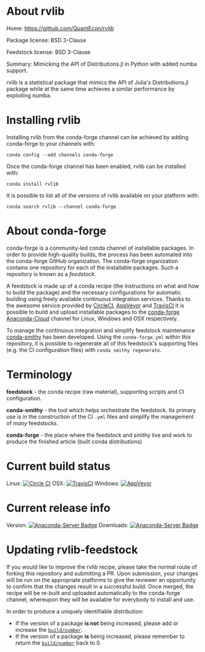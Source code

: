 About rvlib
===========

Home: https://github.com/QuantEcon/rvlib

Package license: BSD 3-Clause

Feedstock license: BSD 3-Clause

Summary: Mimicking the API of Distributions.jl in Python with added numba support.

rvlib is a statistical package that mimics the API of Julia's
Distributions.jl package while at the same time achieves a similar
performance by exploiting numba.


Installing rvlib
================

Installing rvlib from the conda-forge channel can be achieved by adding conda-forge to your channels with:

```
conda config --add channels conda-forge
```

Once the conda-forge channel has been enabled, rvlib can be installed with:

```
conda install rvlib
```

It is possible to list all of the versions of rvlib available on your platform with:

```
conda search rvlib --channel conda-forge
```


About conda-forge
=================

conda-forge is a community-led conda channel of installable packages.
In order to provide high-quality builds, the process has been automated into the
conda-forge GitHub organization. The conda-forge organization contains one repository
for each of the installable packages. Such a repository is known as a *feedstock*.

A feedstock is made up of a conda recipe (the instructions on what and how to build
the package) and the necessary configurations for automatic building using freely
available continuous integration services. Thanks to the awesome service provided by
[CircleCI](https://circleci.com/), [AppVeyor](http://www.appveyor.com/)
and [TravisCI](https://travis-ci.org/) it is possible to build and upload installable
packages to the [conda-forge](https://anaconda.org/conda-forge)
[Anaconda-Cloud](http://docs.anaconda.org/) channel for Linux, Windows and OSX respectively.

To manage the continuous integration and simplify feedstock maintenance
[conda-smithy](http://github.com/conda-forge/conda-smithy) has been developed.
Using the ``conda-forge.yml`` within this repository, it is possible to regenerate all of
this feedstock's supporting files (e.g. the CI configuration files) with ``conda smithy regenerate``.


Terminology
===========

**feedstock** - the conda recipe (raw material), supporting scripts and CI configuration.

**conda-smithy** - the tool which helps orchestrate the feedstock.
                   Its primary use is in the construction of the CI ``.yml`` files
                   and simplify the management of *many* feedstocks.

**conda-forge** - the place where the feedstock and smithy live and work to
                  produce the finished article (built conda distributions)

Current build status
====================

Linux: [![Circle CI](https://circleci.com/gh/conda-forge/rvlib-feedstock.svg?style=svg)](https://circleci.com/gh/conda-forge/rvlib-feedstock)
OSX: [![TravisCI](https://travis-ci.org/conda-forge/rvlib-feedstock.svg?branch=master)](https://travis-ci.org/conda-forge/rvlib-feedstock)
Windows: [![AppVeyor](https://ci.appveyor.com/api/projects/status/github/conda-forge/rvlib-feedstock?svg=True)](https://ci.appveyor.com/project/conda-forge/rvlib-feedstock/branch/master)

Current release info
====================
Version: [![Anaconda-Server Badge](https://anaconda.org/conda-forge/rvlib/badges/version.svg)](https://anaconda.org/conda-forge/rvlib)
Downloads: [![Anaconda-Server Badge](https://anaconda.org/conda-forge/rvlib/badges/downloads.svg)](https://anaconda.org/conda-forge/rvlib)


Updating rvlib-feedstock
========================

If you would like to improve the rvlib recipe, please take the normal
route of forking this repository and submitting a PR. Upon submission, your changes will
be run on the appropriate platforms to give the reviewer an opportunity to confirm that the
changes result in a successful build. Once merged, the recipe will be re-built and uploaded
automatically to the conda-forge channel, whereupon they will be available for everybody to
install and use.

In order to produce a uniquely identifiable distribution:
 * If the version of a package **is not** being increased, please add or increase
   the [``build/number``](http://conda.pydata.org/docs/building/meta-yaml.html#build-number-and-string).
 * If the version of a package **is** being increased, please remember to return
   the [``build/number``](http://conda.pydata.org/docs/building/meta-yaml.html#build-number-and-string)
   back to 0.

